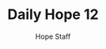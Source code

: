 ---
image: /assets/img/daily-hope-default-artwork.png
title: Daily Hope 12
number: 12
categories:
  - Daily Hope
author: Hope Staff
notes: Daily Hope 12
embed: >-
  <iframe style="border-radius:12px" src="https://open.spotify.com/embed/episode/09M9BFUQztYpOLGTHdzkD7?utm_source=generator" width="100%" height="152" frameBorder="0" allowfullscreen="" allow="autoplay; clipboard-write; encrypted-media; fullscreen; picture-in-picture" loading="lazy"></iframe>
---